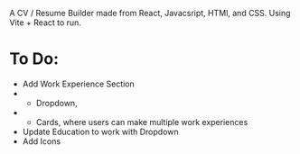 A CV / Resume Builder made from React, Javacsript, HTMl, and CSS. Using Vite + React to run.


# To Do:
- Add Work Experience Section
-  - Dropdown,
-  - Cards, where users can make multiple work experiences
-  Update Education to work with Dropdown
- Add Icons 